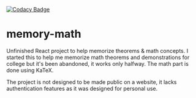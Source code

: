 [![Codacy Badge](https://api.codacy.com/project/badge/Grade/dd7748862d624fbd9403f5f269100abd)](https://www.codacy.com/app/ENiGMA9/memory-math?utm_source=github.com&amp;utm_medium=referral&amp;utm_content=ENiGMA9/memory-math&amp;utm_campaign=Badge_Grade)
# memory-math
Unfinished React project to help memorize theorems &amp; math concepts. I started this to help me memorize math theorems and demonstrations for college but it's been abandoned, it works only halfway. The math part is done using KaTeX.  

The project is not designed to be made public on a website, it lacks authentication features as it was designed for personal use.
